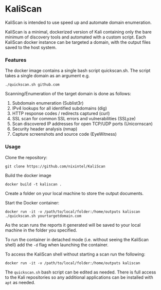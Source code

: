 # KaliScan
KaliScan is intended to use speed up and automate domain enumeration.

KaliScan is a minimal, dockerized version of Kali containing only the bare minimum of discovery tools and automated with a custom script. Each KaliScan docker instance can be targeted a domain, with the output files saved to the host system.

### Features

The docker image contains a single bash script quickscan.sh. The script takes a single domain as an argument e.g.

```./quickscan.sh github.com```

Scanning/Enumeration of the target domain is done as follows:

1) Subdomain enumeration (Sublist3r)
2) IPv4 lookups for all identified subdomains (dig) 
3) HTTP response codes / redirects captured (curl) 
4) SSL scan for common SSL errors and vulnerabilities (SSLyze) 
5) Scan discovered IP addresses for open TCP/UDP ports (Unicornscan) 
6) Security header analysis (nmap)
7) Capture screenshots and source code (EyeWitness)

### Usage

Clone the repository:

```git clone https://github.com/nixintel/KaliScan```

Build the docker image

```docker build -t kaliscan .```

Create a folder on your local machine to store the output documents.

Start the Docker container:

```docker run -it -v /path/to/local/folder:/home/outputs kaliscan ./quickscan.sh yourtargetdomain.com```

As the scan runs the reports it generated will be saved to your local machine in the folder you specified.

To run the container in detached mode (i.e. without seeing the KaliScan shell) add the ```-d``` flag when launching the container.

To access the KaliScan shell without starting a scan run the following:

```docker run -it -v /path/to/local/folder:/home/outputs kaliscan```

The ```quickscan.sh``` bash script can be edited as needed. There is full access to the Kali repositories so any additional applications can be installed with ```apt``` as needed.
